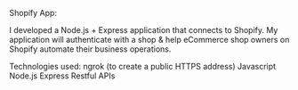 Shopify App:

I developed a Node.js + Express application that connects to Shopify. My application will authenticate with a shop & help eCommerce shop owners on Shopify automate their business operations.

Technologies used:
ngrok (to create a public HTTPS address)
Javascript
Node.js
Express
Restful APIs